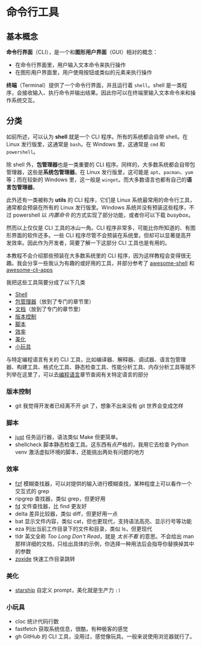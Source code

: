 # 命令行工具

## 基本概念

**命令行界面**（CLI），是一个和**图形用户界面**（GUI）相对的概念：

- 在命令行界面里，用户输入文本命令来执行操作
- 在图形用户界面里，用户使用按钮或类似的元素来执行操作

**终端**（Terminal）提供了一个命令行界面，并且运行着 `shell`。shell 是一类程序，会接收输入、执行命令并输出结果。因此你可以在终端里输入文本命令来和操作系统交互。

## 分类

如前所述，可以认为 **shell** 就是一个 CLI 程序。所有的系统都会自带 shell。在 Linux 发行版里，这通常是 `bash`。在 Windows 里，这通常是 `cmd` 和 `powershell`。

除 shell 外，**包管理器**也是一类重要的 CLI 程序。同样的，大多数系统都会自带包管理器，这些是**系统包管理器**。在 Linux 发行版里，这可能是 `apt`、`pacman`、`yum` 等；而在较新的 Windows 里，这一般是 `winget`。而大多数语言也都有自己的**语言包管理器**。

此外还有一类被称为 **utils** 的 CLI 程序，它们是 Linux 系统最常用的命令行工具，通常都会预装在所有的 Linux 发行版里。Windows 系统并没有预装这些程序，不过 powershell 以 *内置命令* 的方式实现了部分功能，或者你可以下载 *busybox*。

然而以上仅仅是 CLI 工具的冰山一角。CLI 程序非常多，可能比你所知道的、有图形界面的软件还多。一些 CLI 程序尽管不会预装在系统里，但却可以显著提高开发效率。因此作为开发者，简要了解一下这部分 CLI 工具也是有用的。

本教程不会介绍那些预装在大多数系统里的 CLI 程序，因为这样教程会变得很无趣。我会分享一些我认为有趣的或好用的工具，并部分参考了 [awesome-shell](https://github.com/alebcay/awesome-shell) 和 [awesome-cli-apps](https://github.com/agarrharr/awesome-cli-apps)

我把这些工具简要分成了以下几类

- [Shell](Shell.md)
- [包管理器](../包管理/index.md)（放到了专门的章节里）
- [文档](../文档/index.md)（放到了专门的章节里）
- [版本控制](#版本控制)
- [脚本](#脚本)
- [效率](#效率)
- [美化](#美化)
- [小玩具](#小玩具)

与特定编程语言有关的 CLI 工具，比如编译器、解释器、调试器、语言包管理器、构建工具、格式化工具、静态检查工具、性能分析工具、内存分析工具等就不列举在这里了，可以去[编程语言](../编程语言/index.md)章节查阅有关特定语言的部分

### 版本控制

- git 我觉得开发者已经离不开 git 了，想象不出来没有 git 世界会变成怎样

### 脚本

- [just](Just.md) 任务运行器，语法类似 Make 但更简单。
- shellcheck 脚本静态检查工具。这东西有点严格的，我用它去检查 Python venv 激活虚拟环境的脚本，还能挑出两处有问题的地方

### 效率

- [fzf](Fzf.md) 模糊查找器，可以对提供的输入进行模糊查找，某种程度上可以看作一个交互式的 grep
- ripgrep 查找器，类似 grep，但更好用
- [fd](Fd.md) 文件查找器，比 find 更友好
- delta 差异比较器，类似 diff，但更好用一点
- bat 显示文件内容，类似 cat，但也更现代，支持语法高亮、显示行号等功能
- eza 列出当前工作目录下的文件和目录，类似 ls，但更现代
- tldr 英文全称 *Too Long Don't Read*，就是 *太长不看* 的意思。不会给出 man 那样详细的文档，只给出具体的示例，你选择一种用法后会指导你替换掉其中的参数
- [zoxide](Zoxide.md) 快速工作目录跳转

### 美化

- [starship](Starship.md) 自定义 prompt，美化就是生产力 `:)`

### 小玩具

- cloc 统计代码行数
- fastfetch 获取系统信息，很酷，有种极客的感觉
- gh GitHub 的 CLI 工具，没用过，感觉像玩具。一般来说使用浏览器就行了。
